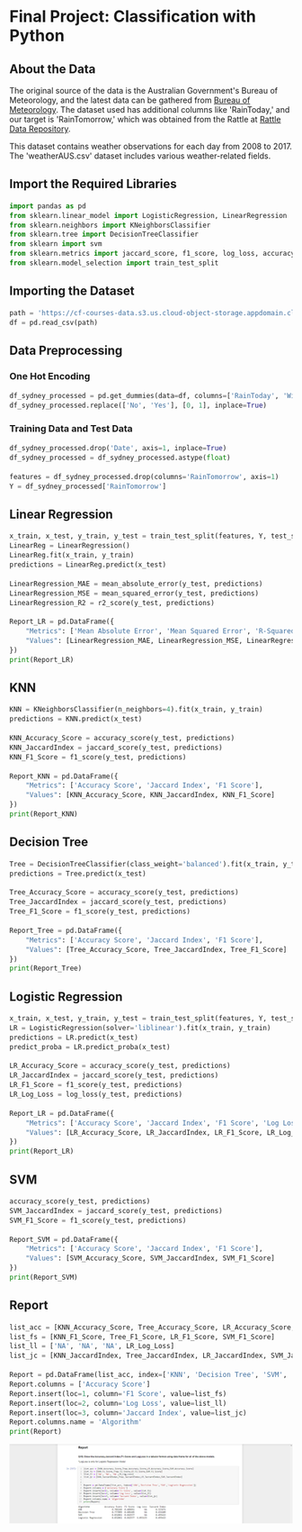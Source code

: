 # Final Project: Classification with Python

## About the Data

The original source of the data is the Australian Government's Bureau of Meteorology, and the latest data can be gathered from [Bureau of Meteorology](http://www.bom.gov.au/climate/dwo/?utm_medium=Exinfluencer&utm_source=Exinfluencer&utm_content=000026UJ&utm_term=10006555&utm_id=NA-SkillsNetwork-Channel-SkillsNetworkCoursesIBMDeveloperSkillsNetworkML0101ENSkillsNetwork20718538-2022-01-01). The dataset used has additional columns like 'RainToday,' and our target is 'RainTomorrow,' which was obtained from the Rattle at [Rattle Data Repository](https://bitbucket.org/kayontoga/rattle/src/master/data/weatherAUS.RData?utm_medium=Exinfluencer&utm_source=Exinfluencer&utm_content=000026UJ&utm_term=10006555&utm_id=NA-SkillsNetwork-Channel-SkillsNetworkCoursesIBMDeveloperSkillsNetworkML0101ENSkillsNetwork20718538-2022-01-01).

This dataset contains weather observations for each day from 2008 to 2017. The 'weatherAUS.csv' dataset includes various weather-related fields.

## Import the Required Libraries

```python
import pandas as pd
from sklearn.linear_model import LogisticRegression, LinearRegression
from sklearn.neighbors import KNeighborsClassifier
from sklearn.tree import DecisionTreeClassifier
from sklearn import svm
from sklearn.metrics import jaccard_score, f1_score, log_loss, accuracy_score
from sklearn.model_selection import train_test_split
```

## Importing the Dataset

```python
path = 'https://cf-courses-data.s3.us.cloud-object-storage.appdomain.cloud/IBMDeveloperSkillsNetwork-ML0101EN-SkillUp/labs/ML-FinalAssignment/Weather_Data.csv'
df = pd.read_csv(path)
```

## Data Preprocessing

### One Hot Encoding

```python
df_sydney_processed = pd.get_dummies(data=df, columns=['RainToday', 'WindGustDir', 'WindDir9am', 'WindDir3pm'])
df_sydney_processed.replace(['No', 'Yes'], [0, 1], inplace=True)
```

### Training Data and Test Data

```python
df_sydney_processed.drop('Date', axis=1, inplace=True)
df_sydney_processed = df_sydney_processed.astype(float)

features = df_sydney_processed.drop(columns='RainTomorrow', axis=1)
Y = df_sydney_processed['RainTomorrow']
```

## Linear Regression

```python
x_train, x_test, y_train, y_test = train_test_split(features, Y, test_size=0.2, random_state=10)
LinearReg = LinearRegression()
LinearReg.fit(x_train, y_train)
predictions = LinearReg.predict(x_test)

LinearRegression_MAE = mean_absolute_error(y_test, predictions)
LinearRegression_MSE = mean_squared_error(y_test, predictions)
LinearRegression_R2 = r2_score(y_test, predictions)

Report_LR = pd.DataFrame({
    "Metrics": ['Mean Absolute Error', 'Mean Squared Error', 'R-Squared'],
    "Values": [LinearRegression_MAE, LinearRegression_MSE, LinearRegression_R2]
})
print(Report_LR)
```

## KNN

```python
KNN = KNeighborsClassifier(n_neighbors=4).fit(x_train, y_train)
predictions = KNN.predict(x_test)

KNN_Accuracy_Score = accuracy_score(y_test, predictions)
KNN_JaccardIndex = jaccard_score(y_test, predictions)
KNN_F1_Score = f1_score(y_test, predictions)

Report_KNN = pd.DataFrame({
    "Metrics": ['Accuracy Score', 'Jaccard Index', 'F1 Score'],
    "Values": [KNN_Accuracy_Score, KNN_JaccardIndex, KNN_F1_Score]
})
print(Report_KNN)
```

## Decision Tree

```python
Tree = DecisionTreeClassifier(class_weight='balanced').fit(x_train, y_train)
predictions = Tree.predict(x_test)

Tree_Accuracy_Score = accuracy_score(y_test, predictions)
Tree_JaccardIndex = jaccard_score(y_test, predictions)
Tree_F1_Score = f1_score(y_test, predictions)

Report_Tree = pd.DataFrame({
    "Metrics": ['Accuracy Score', 'Jaccard Index', 'F1 Score'],
    "Values": [Tree_Accuracy_Score, Tree_JaccardIndex, Tree_F1_Score]
})
print(Report_Tree)
```

## Logistic Regression

```python
x_train, x_test, y_train, y_test = train_test_split(features, Y, test_size=0.2, random_state=1)
LR = LogisticRegression(solver='liblinear').fit(x_train, y_train)
predictions = LR.predict(x_test)
predict_proba = LR.predict_proba(x_test)

LR_Accuracy_Score = accuracy_score(y_test, predictions)
LR_JaccardIndex = jaccard_score(y_test, predictions)
LR_F1_Score = f1_score(y_test, predictions)
LR_Log_Loss = log_loss(y_test, predictions)

Report_LR = pd.DataFrame({
    "Metrics": ['Accuracy Score', 'Jaccard Index', 'F1 Score', 'Log Loss'],
    "Values": [LR_Accuracy_Score, LR_JaccardIndex, LR_F1_Score, LR_Log_Loss]
})
print(Report_LR)
```

## SVM

```python
accuracy_score(y_test, predictions)
SVM_JaccardIndex = jaccard_score(y_test, predictions)
SVM_F1_Score = f1_score(y_test, predictions)

Report_SVM = pd.DataFrame({
    "Metrics": ['Accuracy Score', 'Jaccard Index', 'F1 Score'],
    "Values": [SVM_Accuracy_Score, SVM_JaccardIndex, SVM_F1_Score]
})
print(Report_SVM)
```

## Report

```python
list_acc = [KNN_Accuracy_Score, Tree_Accuracy_Score, LR_Accuracy_Score, SVM_Accuracy_Score]
list_fs = [KNN_F1_Score, Tree_F1_Score, LR_F1_Score, SVM_F1_Score]
list_ll = ['NA', 'NA', 'NA', LR_Log_Loss]
list_jc = [KNN_JaccardIndex, Tree_JaccardIndex, LR_JaccardIndex, SVM_JaccardIndex]

Report = pd.DataFrame(list_acc, index=['KNN', 'Decision Tree', 'SVM', 'Logistic Regression'])
Report.columns = ['Accuracy Score']
Report.insert(loc=1, column='F1 Score', value=list_fs)
Report.insert(loc=2, column='Log Loss', value=list_ll)
Report.insert(loc=3, column='Jaccard Index', value=list_jc)
Report.columns.name = 'Algorithm'
print(Report)
```
![Report](img/Q19.png)
